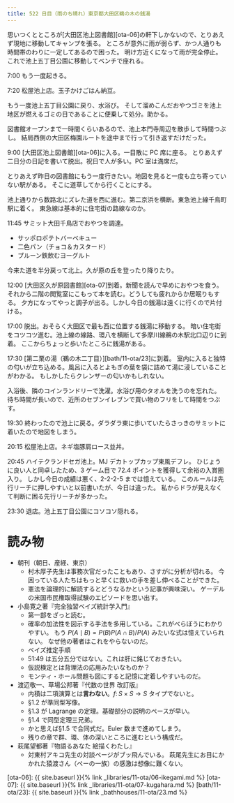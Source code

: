 ```yaml
---
title: 522 日目（雨のち晴れ）東京都大田区鵜の木の銭湯
---
```


思いつくとところが[大田区池上図書館][ota-06]の軒下しかないので、とりあえず現地に移動してキャンプを張る。
ところが意外に雨が弱らず、かつ人通りも時間帯のわりに一定してあるので困った。
明け方近くになって雨が完全停止。これで池上五丁目公園に移動してベンチで座れる。

7:00 もう一度起きる。

7:20 松屋池上店。玉子かけごはん納豆。

もう一度池上五丁目公園に戻り、水浴び。
そして溜めこんだおやつゴミを池上地区が燃えるゴミの日であることに便乗して処分。助かる。

図書館オープンまで一時間くらいあるので、池上本門寺周辺を散歩して時間つぶし。
結局西側の大田区梅園ルートを途中まで行って引き返すだけだった。

9:00 [大田区池上図書館][ota-06]に入る。一目散に PC 席に座る。
とりあえず二日分の日記を書いて脱出。祝日で人が多い。PC 室は満席だ。

とりあえず昨日の図書館にもう一度行きたい。地図を見ると一度も立ち寄っていない駅がある。
そこに道草してから行くことにする。

池上通りから数路北にズレた道を西に進む。第二京浜を横断。東急池上線千鳥町駅に着く。
東急線は基本的に住宅街の路線なのか。

11:45 サミット大田千鳥店でおやつを調達。

* サッポロポテトバーベキュー
* 二色パン（チョコ＆カスタード）
* プルーン鉄飲むヨーグルト

今来た道を半分戻って北上。久が原の丘を登ったり降りたり。

12:00 [大田区久が原図書館][ota-07]到着。新聞を読んで早めにおやつを食う。
それから二階の閲覧室にこもって本を読む。どうしても疲れからか居眠りもする。
夕方になってやっと調子が出る。しかし今日の銭湯は遠くに行くので片付ける。

17:00 脱出。おそらく大田区で最も西に位置する銭湯に移動する。
暗い住宅街をコツコツ進む。池上線の線路、環八を横断して多摩川線鵜の木駅北口辺りに到着。
ここからちょっと歩いたところに銭湯がある。

17:30 [第二栗の湯（鵜の木二丁目）][bath/11-ota/23]に到着。
室内に入ると独特の匂いが立ち込める。風呂に入るとよもぎの葉を袋に詰めて湯に浸していることがわかる。
もしかしたらクレンザーの匂いかもしれない。

入浴後、隣のコインランドリーで洗濯。水浴び用のタオルを洗うのを忘れた。
待ち時間が長いので、近所のセブンイレブンで買い物のフリをして時間をつぶす。

19:30 終わったので池上に戻る。ダラダラ東に歩いていたらさっきのサミットに着いたので地図をしまう。

20:15 松屋池上店。ネギ塩豚肩ロース並丼。

20:45 ハイテクランドセガ池上。MJ デカトップカップ東風デフレ。
ひじょうに良い人と同卓したため、3 ゲーム目で 72.4 ポイントを獲得して余裕の入賞圏入り。
しかし今日の成績は悪く、2-2-2-5 までは憶えている。
このルールは先行リーチに押しやすいと以前書いたが、今日は違った。
私からドラが見えなくて判断に困る先行リーチが多かった。

23:30 退店。池上五丁目公園にコソコソ隠れる。

# 読み物

* 朝刊（朝日、産経、東京）
  * 村木厚子先生は事務次官だったこともあり、さすがに分析が切れる。
    今困っている人たちはもっと早くに救いの手を差し伸べることができた。
  * 憲法を論理的に解読するとどうなるかという記事が興味深い。
    ゲーデルの米国市民権取得試験のエピソードを思い出す。
* 小島寛之著『完全独習ベイズ統計学入門』
  * 第一部をざっと読む。
  * 確率の加法性を図示する手法を多用している。これがべらぼうにわかりやすい。
    もう $P(A\mid B) = P(B)P(A \cap B)/P(A)$ みたいな式は憶えていられない。
    なぜ他の著者はこれをやらないのだ。
  * ベイズ推定手順
  * 51:49 は五分五分ではない。これは肝に銘じておきたい。
  * 仮説検定とは背理法の応用みたいなものか？
  * モンティ・ホール問題も図にすると記憶に定着しやすいものだ。
* 渡辺敬一、草場公邦著『代数の世界 改訂版』
  * 内積は二項演算とは**言わない**。$f\colon S\times S \longrightarrow S$ タイプでないと。
  * §1.2 が準同型写像。
  * §1.3 が Lagrange の定理。基礎部分の説明のペースが早い。
  * §1.4 で同型定理三兄弟。
  * かと思えば§1.5 で合同式だ。Euler 数まで進めてしまう。
  * 残りの章で群、環、体の深いところに進むという構成だ。
* 萩尾望都著『物語るあなた 絵描くわたし』
  * 対東村アキコ先生の対談ページがブッ飛んでいる。
    萩尾先生にお目にかかれた猿渡さん（ペーの一族）の感激は想像に難くない。

[ota-06]: {{ site.baseurl }}{% link _libraries/11-ota/06-ikegami.md %}
[ota-07]: {{ site.baseurl }}{% link _libraries/11-ota/07-kugahara.md %}
[bath/11-ota/23]: {{ site.baseurl }}{% link _bathhouses/11-ota/23.md %}
